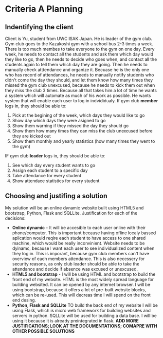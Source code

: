 Criteria A Planning
======================


Indentifying the client
--------------------------
Client is Yu, student from UWC ISAK Japan. He is leader of the gym club. Gym club goes to the Kazakoshi gym with a school bus 2-3 times a week. There is too much membes to take everyone to the gym on one day. Every week, he needs to contact all the students and ask them which day would they like to go, then he needs to decide who goes when, and contact all the students again to tell them which day they are going. Then he needs to manually check atttendance and organize it. Becuase he is the only one who has record of attendances, he needs to manually notify students who didn't come the day they should, and let them know how many times they missed the gym club unexcused, because he needs to kick them out when they miss the club 3 times.
Because all that takes him a lot of time he wants a system which will automate as much of his work as possible. He wants system that will enable each user to log in indvididualy. If gym club **member** logs in, they should be able to:
1. Pick at the begining of the week, which days they would like to go
1. Show day which days they were asigned to go
1. Show them warning if they missed the day they should go
1. Show them how many times they can miss the club unexcused before they are kicked out
1. Show them monthly and yearly statistics (how many times they went to the gym)

IF gym club **leader** logs in, they should be able to:
1. See which day every student wants to go
1. Assign each student to a specific day
1. Take attendance for every student
1. Show attendace statistics for every student

Choosing and justifing a solution
------------------------------
My solution will be an online dynamic website built using HTML5 and bootstrap, Python, Flask and SQLLite. Justification for each of the decisions:
* **Online dynamic** - It will be accesible to each user online with their phone/computer. This is important because having ofline localy bassed aplication would reqire each student to have access to one shared machine, which would be really inconvinient. Website needs to be dyinamc, because I want each user to see individualized content when they log in. This is imporant, because gym club members can't have overview of each members attendance. This is also necessery for security reasons, as only club leader should be able to take the attendance and decide if absence was excused or unexcused.
* **HTML5 and bootstrap** - I will be using HTML and bootstrap to build the front end of my website. HTML is the most widely spread language for building websited. It can be opened by any internet browser. I will be using bootstrap, because it offers a lot of pre-built website blocks, which can be re-used. This will decreas time I will spend on the front end desing.
* **Python, Flask and SQLLite** TO build the back end of my website I will be using Flask, which is micro web framework for building websites and servers in python. SQLLite will be used for building a data base. I will be using it because it is already preintegrated in flask. **ADD MORE JUSTIFICATIONS; LOOK AT THE DOCUMENTATIONS; COMAPRE WITH OTHER POSSIBLE SOLUTIONS**

